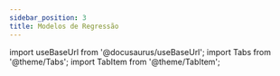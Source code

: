```yaml
---
sidebar_position: 3
title: Modelos de Regressão
---
```


import useBaseUrl from '@docusaurus/useBaseUrl';
import Tabs from '@theme/Tabs';
import TabItem from '@theme/TabItem';